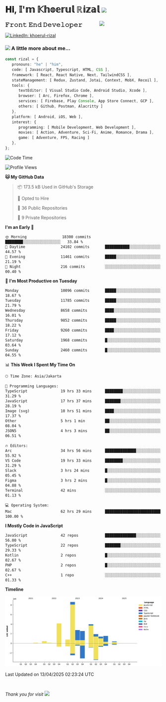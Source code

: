 <h1> 𝐇𝐢, 𝕀'𝕞 𝕂𝕙𝕠𝕖𝕣𝕦𝕝 ℝ𝕚𝕫𝕒𝕝 <img src="https://media.giphy.com/media/mGcNjsfWAjY5AEZNw6/giphy.gif" width="50"></h1>
<img align='right' src="https://media.giphy.com/media/v1.Y2lkPTc5MGI3NjExOWI2ajR2NGJubzBsZHFuaHMwajRrcDNsNXJwOG8yb3F0NjhkNXF4OSZlcD12MV9pbnRlcm5hbF9naWZfYnlfaWQmY3Q9cw/fkZukR450RQ1qnGaq9/giphy.gif" width="200">
<strong style="font-size:20px;">𝙵𝚛𝚘𝚗𝚝 𝙴𝚗𝚍 𝙳𝚎𝚟𝚎𝚕𝚘𝚙𝚎𝚛</strong>
</p></em>

[![LinkedIn: khoerul-rizal](https://img.shields.io/badge/khoerul--rizal-blue?style=flat-square&logo=Linkedin&logoColor=white&link=https://www.linkedin.com/in/khoerul-rizal/)](https://www.linkedin.com/in/khoerul-rizal/)

### <img src="https://media.giphy.com/media/VgCDAzcKvsR6OM0uWg/giphy.gif" width="50"> A little more about me...

```typescript
const rizal = {
   pronouns: "he" | "him",
   code: [ Javascript, Typescript, HTML, CSS ],
   framework: [ React, React Native, Next, TailwindCSS ],
   stateManagement: [ Redux, Zustand, Jotai, Context, MobX, Recoil ],
   tools: {
      textEditor: [ Visual Studio Code, Android Studio, Xcode ],
      browser: [ Arc, Firefox, Chrome ],
      services: [ Firebase, Play Console, App Store Connect, GCP ],
      others: [ Github, Postman, Alacritty ]
   },
   platform: [ Android, iOS, Web ],
   interest: {
      programming: [ Mobile Development, Web Development ],
      movies: [ Action, Adventure, Sci-Fi, Anime, Romance, Drama ],
      game: [ Adventure, FPS, Racing ]
   },
};
```

<!--START_SECTION:waka-->
![Code Time](http://img.shields.io/badge/Code%20Time-2%2C533%20hrs%2032%20mins-blue)

![Profile Views](http://img.shields.io/badge/Profile%20Views-13-blue)

**🐱 My GitHub Data** 

> 📦 173.5 kB Used in GitHub's Storage 
 > 
> 💼 Opted to Hire
 > 
> 📜 36 Public Repositories 
 > 
> 🔑 9 Private Repositories 
 > 
**I'm an Early 🐤** 

```text
🌞 Morning                18300 commits       ████████░░░░░░░░░░░░░░░░░   33.84 % 
🌆 Daytime                24102 commits       ███████████░░░░░░░░░░░░░░   44.57 % 
🌃 Evening                11461 commits       █████░░░░░░░░░░░░░░░░░░░░   21.19 % 
🌙 Night                  216 commits         ░░░░░░░░░░░░░░░░░░░░░░░░░   00.40 % 
```
📅 **I'm Most Productive on Tuesday** 

```text
Monday                   10096 commits       █████░░░░░░░░░░░░░░░░░░░░   18.67 % 
Tuesday                  11785 commits       █████░░░░░░░░░░░░░░░░░░░░   21.79 % 
Wednesday                8658 commits        ████░░░░░░░░░░░░░░░░░░░░░   16.01 % 
Thursday                 9852 commits        █████░░░░░░░░░░░░░░░░░░░░   18.22 % 
Friday                   9260 commits        ████░░░░░░░░░░░░░░░░░░░░░   17.12 % 
Saturday                 1968 commits        █░░░░░░░░░░░░░░░░░░░░░░░░   03.64 % 
Sunday                   2460 commits        █░░░░░░░░░░░░░░░░░░░░░░░░   04.55 % 
```


📊 **This Week I Spent My Time On** 

```text
🕑︎ Time Zone: Asia/Jakarta

💬 Programming Languages: 
TypeScript               19 hrs 33 mins      ████████░░░░░░░░░░░░░░░░░   31.29 % 
JavaScript               17 hrs 37 mins      ███████░░░░░░░░░░░░░░░░░░   28.19 % 
Image (svg)              10 hrs 51 mins      ████░░░░░░░░░░░░░░░░░░░░░   17.37 % 
Other                    5 hrs 1 min         ██░░░░░░░░░░░░░░░░░░░░░░░   08.04 % 
JSON5                    4 hrs 3 mins        ██░░░░░░░░░░░░░░░░░░░░░░░   06.51 % 

🔥 Editors: 
Arc                      34 hrs 56 mins      ██████████████░░░░░░░░░░░   55.92 % 
VS Code                  19 hrs 33 mins      ████████░░░░░░░░░░░░░░░░░   31.29 % 
Slack                    3 hrs 24 mins       █░░░░░░░░░░░░░░░░░░░░░░░░   05.45 % 
Figma                    3 hrs 2 mins        █░░░░░░░░░░░░░░░░░░░░░░░░   04.88 % 
Terminal                 42 mins             ░░░░░░░░░░░░░░░░░░░░░░░░░   01.13 % 

💻 Operating System: 
Mac                      62 hrs 29 mins      █████████████████████████   100.00 % 
```

**I Mostly Code in JavaScript** 

```text
JavaScript               42 repos            ██████████████░░░░░░░░░░░   56.00 % 
TypeScript               22 repos            ███████░░░░░░░░░░░░░░░░░░   29.33 % 
Kotlin                   2 repos             █░░░░░░░░░░░░░░░░░░░░░░░░   02.67 % 
PHP                      2 repos             █░░░░░░░░░░░░░░░░░░░░░░░░   02.67 % 
C++                      1 repo              ░░░░░░░░░░░░░░░░░░░░░░░░░   01.33 % 
```



**Timeline**

![Lines of Code chart](https://raw.githubusercontent.com/khoerulrizal/khoerulrizal/main/assets/bar_graph.png)


 Last Updated on 13/04/2025 02:23:24 UTC
<!--END_SECTION:waka-->
</details>
<br/>

<em>Thank you for visit</em> <img src="https://media.giphy.com/media/v1.Y2lkPTc5MGI3NjExcHdvNm1qZWtjaGw0ZjdwM3Z3NnY2dHlueTVuODBta2FiY20wM2YybSZlcD12MV9pbnRlcm5hbF9naWZfYnlfaWQmY3Q9cw/tV25tpdKqdFa9x81k2/giphy.gif" width="40">
